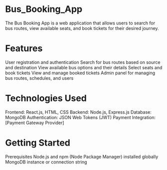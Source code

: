 # Bus_Booking_App

The Bus Booking App is a web application that allows users to search for bus routes, view available seats, and book tickets for their desired journey.

# Features
User registration and authentication
Search for bus routes based on source and destination
View available bus options and their details
Select seats and book tickets
View and manage booked tickets
Admin panel for managing bus routes, schedules, and users

# Technologies Used
Frontend: React.js, HTML, CSS
Backend: Node.js, Express.js
Database: MongoDB
Authentication: JSON Web Tokens (JWT)
Payment Integration: [Payment Gateway Provider]

# Getting Started
Prerequisites
Node.js and npm (Node Package Manager) installed globally
MongoDB instance or connection string
